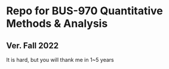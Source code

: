 # Repo for BUS-970 Quantitative Methods &amp; Analysis
## Ver. Fall 2022

It is hard, but you will thank me in 1~5 years


